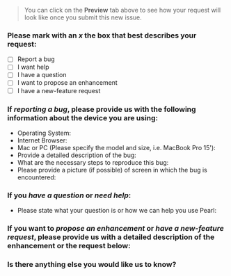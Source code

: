 > You can click on the **Preview** tab above to see how your request will look like once you submit this new issue.

### Please mark with an *x* the box that best describes your request:
- [ ] Report a bug
- [ ] I want help
- [ ] I have a question
- [ ] I want to propose an enhancement
- [ ] I have a new-feature request

### If *reporting a bug*, please provide us with the following information about the device you are using:
- Operating System:
- Internet Browser:
- Mac or PC (Please specify the model and size, i.e. MacBook Pro 15'):
- Provide a detailed description of the bug:
- What are the necessary steps to reproduce this bug:
- Please provide a picture (if possible) of screen in which the bug is encountered:

### If you *have a question* or *need help*:
- Please state what your question is or how we can help you use Pearl:

### If you want to *propose an enhancement* or *have a new-feature request*, please provide us with a detailed description of the enhancement or the request below:
>
### Is there anything else you would like us to know?
>
